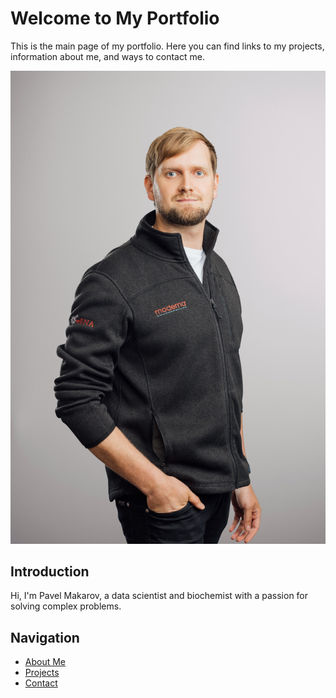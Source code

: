 # Welcome to My Portfolio

This is the main page of my portfolio. Here you can find links to my projects, information about me, and ways to contact me.

![Cover_Picture](/assets/images/cover_resized_smaller.png)

## Introduction

Hi, I'm Pavel Makarov, a data scientist and biochemist with a passion for solving complex problems.

## Navigation

- [About Me](#about)
- [Projects](#projects)
- [Contact](#contact)
